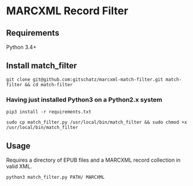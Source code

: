 # MARCXML Record Filter

## Requirements
Python 3.4+

## Install match_filter
`git clone git@github.com:gitschatz/marcxml-match-filter.git match-filter && cd match-filter`
### Having just installed Python3 on a Python2.x system
`pip3 install -r requirements.txt`

`sudo cp match_filter.py /usr/local/bin/match_filter && sudo chmod +x /usr/local/bin/match_filter`

## Usage
Requires a directory of EPUB files and a MARCXML record collection in valid XML.

`python3 match_filter.py PATH/ MARCXML`

